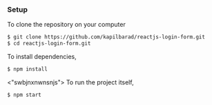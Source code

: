 ### Setup

To clone the repository on your computer 
```bash
$ git clone https://github.com/kapilbarad/reactjs-login-form.git
$ cd reactjs-login-form.git
```

To install dependencies,
```bash
$ npm install
```
<!-- #vasanth -->
<!-- vkihuijggfgg -->
<"swbjnxnwnsnjs">
To run the project itself,
```bash
$ npm start
```